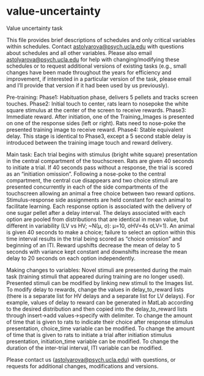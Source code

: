 # value-uncertainty
Value uncertainty task

This file provides brief descriptions of schedules and only critical variables within schedules. Contact astolyarova@psych.ucla.edu with questions about schedules and all other variables. Please also email astolyarova@psych.ucla.edu for help with changing/modifying these schedules or to request additional versions of existing tasks (e.g., small changes have been made throughout the years for efficiency and improvement, if interested in a particular version of the task, please email and I’ll provide that version if it had been used by us previously).

Pre-training:
Phase1: Habituation phase, delivers 5 pellets and tracks screen touches.
Phase2: Initial touch to center, rats learn to nosepoke the white square stimulus at the center of the screen to receive rewards.
Phase3: Immediate reward. After initiation, one of the Training_Images is presented on one of the response sides (left or right). Rats need to nose-poke the presented training image to receive reward. 
Phase4: Stable equivalent delay. This stage is identical to Phase3, except a 5 second stable delay is introduced between the training image touch and reward delivery. 

Main task: 
Each trial begins with stimulus (bright white square) presentation in the central compartment of the touchscreen. Rats are given 40 seconds to initiate a trial. If 40 seconds pass without a response, the trial is scored as an “initiation omission”. Following a nose-poke to the central compartment, the central cue disappears and two choice stimuli are presented concurrently in each of the side compartments of the touchscreen allowing an animal a free choice between two reward options. Stimulus-response side assignments are held constant for each animal to facilitate learning. Each response option is associated with the delivery of one sugar pellet after a delay interval. The delays associated with each option are pooled from distributions that are identical in mean value, but different in variability (LV vs HV; ~N(µ, σ): μ=10, σHV=4s σLV=1). An animal is given 40 seconds to make a choice; failure to select an option within this time interval results in the trial being scored as “choice omission” and beginning of an ITI. 
Reward upshifts decrease the mean of delay to 5 seconds with variance kept constant and downshifts increase the mean delay to 20 seconds on each option independently. 


Making changes to variables:
Novel stimuli are presented during the main task (training stimuli that appeared during training are no longer used). Presented stimuli can be modified by linking new stimuli to the Images list.
To modify delay to rewards, change the values in delay_to_reward lists (there is a separate list for HV delays and a separate list for LV delays). For example, values of delay to reward can be generated in MatLab according to the desired distribution and then copied into the delay_to_reward lists through insert->add values->specify with delimiter.
To change the amount of time that is given to rats to indicate their choice after response stimulus presentation, choice_time variable can be modified. 
To change the amount of time that is given to rats to initiate a trial after initiation stimulus presentation, initiation_time variable can be modified. 
To change the duration of the inter-trial interval, ITI variable can be modified. 


Please contact us (astolyarova@psych.ucla.edu) with questions, or requests for additional changes, modifications and versions.

